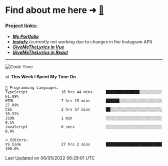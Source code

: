 # Find about me here ➜ [🧑](https://pauabella.dev)

### Project links:
- ***[My Portfolio](https://pauabella.dev)***
- ***[Instafy](https://instafy.me)*** (currently not working due to changes in the Instagram API)
- ***[GiveMeTheLyrics in Vue](https://lyrics.pauabella.dev)***
- ***[GiveMeTheLyrics in React](https://pauabella.dev/GiveMeTheLyrics)***

---
<!--START_SECTION:waka-->
![Code Time](http://img.shields.io/badge/Code%20Time-1%2C020%20hrs%2054%20mins-blue)

📊 **This Week I Spent My Time On** 

```text
💬 Programming Languages: 
TypeScript               16 hrs 44 mins      ███████████████░░░░░░░░░░   61.89% 
HTML                     7 hrs 19 mins       ██████░░░░░░░░░░░░░░░░░░░   27.09% 
CSS                      2 hrs 57 mins       ██░░░░░░░░░░░░░░░░░░░░░░░   10.92% 
JSON                     1 min               ░░░░░░░░░░░░░░░░░░░░░░░░░   0.1% 
JavaScript               0 secs              ░░░░░░░░░░░░░░░░░░░░░░░░░   0.0%

🔥 Editors: 
VS Code                  27 hrs 2 mins       █████████████████████████   100.0%

```


 Last Updated on 06/05/2022 06:29:01 UTC
<!--END_SECTION:waka-->
